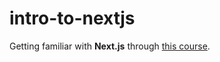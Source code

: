 # intro-to-nextjs
Getting familiar with **Next.js** through [this course](https://frontendmasters.com/courses/next-js/).
